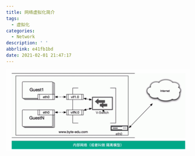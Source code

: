 ```yaml
---
title: 网络虚拟化简介
tags:
  - 虚拟化
categories:
  - Network
description: ' '
abbrlink: e41fb1bd
date: 2021-02-01 21:47:17
---
```


<img src="network-virtualization/image-20210201221242667.png" alt="image-20210201221242667" style="zoom:70%;" />

